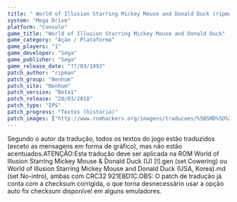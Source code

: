 ```yaml
---
title: " World of Illusion Starring Mickey Mouse and Donald Duck (ripman)"
system: "Mega Drive"
platform: "Console"
game_title: "World of Illusion Starring Mickey Mouse and Donald Duck"
game_category: "Ação / Plataforma"
game_players: "1"
game_developer: "Sega"
game_publisher: "Sega"
game_release_date: "??/03/1993"
patch_author: "ripman"
patch_group: "Nenhum"
patch_site: "Nenhum"
patch_version: "Beta1"
patch_release: "20/03/2018"
patch_type: "IPS"
patch_progress: "Textos (história)"
patch_images: ["http://www.romhackers.org/imagens/traducoes/%5BSMD%5D%20World%20of%20Illusion%20Starring%20Mickey%20Mouse%20%2526%20Donald%20Duck%20-%20ripman%20-%201.png","http://www.romhackers.org/imagens/traducoes/%5BSMD%5D%20World%20of%20Illusion%20Starring%20Mickey%20Mouse%20%2526%20Donald%20Duck%20-%20ripman%20-%202.png","http://www.romhackers.org/imagens/traducoes/%5BSMD%5D%20World%20of%20Illusion%20Starring%20Mickey%20Mouse%20%2526%20Donald%20Duck%20-%20ripman%20-%203.png"]
---
```

Segundo o autor da tradução, todos os textos do jogo estão traduzidos (exceto as mensagens em forma de gráfico), mas não estão acentuados.ATENÇÃO:Esta tradução deve ser aplicada na ROM World of Illusion Starring Mickey Mouse & Donald Duck (U) [!].gen (set Cowering) ou World of Illusion Starring Mickey Mouse and Donald Duck (USA, Korea).md (set No-intro), ambas com CRC32 921EBD1C.OBS: O patch de tradução já conta com a checksum corrigida, o que torna desnecessário usar a opção auto fix checksum disponível em alguns emuladores.